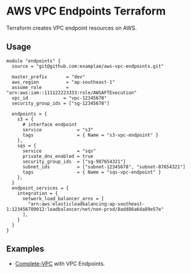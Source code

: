 # AWS VPC Endpoints Terraform

Terraform creates VPC endpoint resources on AWS.

## Usage

```hcl
module "endpoints" {
  source = "git@github.com:examplae/aws-vpc-endpoints.git"
    
  master_prefix       = "dev"
  aws_region          = "ap-southeast-1"
  assume_role         = "arn:aws:iam::111122223333:role/AWSAFTExecution"
  vpc_id             = "vpc-12345678"
  security_group_ids = ["sg-12345678"]

  endpoints = {
    s3 = {
      # interface endpoint
      service             = "s3"
      tags                = { Name = "s3-vpc-endpoint" }
    },
    sqs = {
      service             = "sqs"
      private_dns_enabled = true
      security_group_ids  = ["sg-987654321"]
      subnet_ids          = ["subnet-12345678", "subnet-87654321"]
      tags                = { Name = "sqs-vpc-endpoint" }
    },
  }
  endpoint_services = {
    integration = {
      network_load_balancer_arns = [
        "arn:aws:elasticloadbalancing:ap-southeast-1:123456789012:loadbalancer/net/non-prod/8add86a6da89e57e"
      ],
    }
  }
}
```

## Examples

- [Complete-VPC](../../examples/complete-vpc) with VPC Endpoints.
